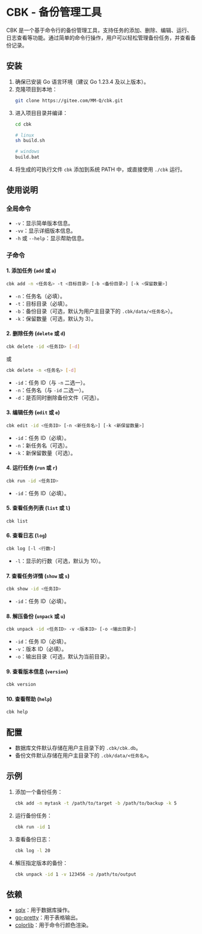 # CBK - 备份管理工具

CBK 是一个基于命令行的备份管理工具，支持任务的添加、删除、编辑、运行、日志查看等功能。通过简单的命令行操作，用户可以轻松管理备份任务，并查看备份记录。

## 安装

1. 确保已安装 Go 语言环境（建议 Go 1.23.4 及以上版本）。
2. 克隆项目到本地：
   ```bash
   git clone https://gitee.com/MM-Q/cbk.git
   ```
3. 进入项目目录并编译：
   ```bash
   cd cbk
   
   # linux
   sh build.sh
   
   # windows
   build.bat
   ```
4. 将生成的可执行文件 `cbk` 添加到系统 PATH 中，或直接使用 `./cbk` 运行。

## 使用说明

### 全局命令

- `-v`：显示简单版本信息。
- `-vv`：显示详细版本信息。
- `-h` 或 `--help`：显示帮助信息。

### 子命令

#### 1. 添加任务 (`add` 或 `a`)
```bash
cbk add -n <任务名> -t <目标目录> [-b <备份目录>] [-k <保留数量>]
```
- `-n`：任务名（必填）。
- `-t`：目标目录（必填）。
- `-b`：备份目录（可选，默认为用户主目录下的 `.cbk/data/<任务名>`）。
- `-k`：保留数量（可选，默认为 3）。

#### 2. 删除任务 (`delete` 或 `d`)
```bash
cbk delete -id <任务ID> [-d]
```
或
```bash
cbk delete -n <任务名> [-d]
```
- `-id`：任务 ID（与 `-n` 二选一）。
- `-n`：任务名（与 `-id` 二选一）。
- `-d`：是否同时删除备份文件（可选）。

#### 3. 编辑任务 (`edit` 或 `e`)
```bash
cbk edit -id <任务ID> [-n <新任务名>] [-k <新保留数量>]
```
- `-id`：任务 ID（必填）。
- `-n`：新任务名（可选）。
- `-k`：新保留数量（可选）。

#### 4. 运行任务 (`run` 或 `r`)
```bash
cbk run -id <任务ID>
```
- `-id`：任务 ID（必填）。

#### 5. 查看任务列表 (`list` 或 `l`)
```bash
cbk list
```

#### 6. 查看日志 (`log`)
```bash
cbk log [-l <行数>]
```
- `-l`：显示的行数（可选，默认为 10）。

#### 7. 查看任务详情 (`show` 或 `s`)
```bash
cbk show -id <任务ID>
```
- `-id`：任务 ID（必填）。

#### 8. 解压备份 (`unpack` 或 `u`)
```bash
cbk unpack -id <任务ID> -v <版本ID> [-o <输出目录>]
```
- `-id`：任务 ID（必填）。
- `-v`：版本 ID（必填）。
- `-o`：输出目录（可选，默认为当前目录）。

#### 9. 查看版本信息 (`version`)
```bash
cbk version
```

#### 10. 查看帮助 (`help`)
```bash
cbk help
```

## 配置

- 数据库文件默认存储在用户主目录下的 `.cbk/cbk.db`。
- 备份文件默认存储在用户主目录下的 `.cbk/data/<任务名>`。

## 示例

1. 添加一个备份任务：
   ```bash
   cbk add -n mytask -t /path/to/target -b /path/to/backup -k 5
   ```

2. 运行备份任务：
   ```bash
   cbk run -id 1
   ```

3. 查看备份日志：
   ```bash
   cbk log -l 20
   ```

4. 解压指定版本的备份：
   ```bash
   cbk unpack -id 1 -v 123456 -o /path/to/output
   ```

## 依赖

- [sqlx](https://github.com/jmoiron/sqlx)：用于数据库操作。
- [go-pretty](https://github.com/jedib0t/go-pretty)：用于表格输出。
- [colorlib](https://gitee.com/MM-Q/colorlib)：用于命令行颜色渲染。
